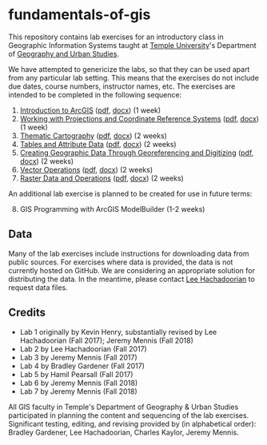 # fundamentals-of-gis

This repository contains lab exercises for an introductory class in Geographic Information Systems taught at [Temple University](http://temple.edu/)'s Department of [Geography and Urban Studies](http://www.cla.temple.edu/gus/).

We have attempted to genericize the labs, so that they can be used apart from any particular lab setting. This means that the exercises do not include due dates, course numbers, instructor names, etc. The exercises are intended to be completed in the following sequence:

1. [Introduction to ArcGIS](lab_01\#readme) ([pdf](lab_01\Lab_01_Introduction_to_ArcGIS.pdf), [docx](lab_01\Lab_01_Introduction_to_ArcGIS.docx)) (1 week)
2. [Working with Projections and Coordinate Reference Systems](Lab_02_Projections_and_CRS.md) ([pdf](Lab_02_Projections_and_CRS.pdf), [docx](Lab_02_Projections_and_CRS.docx)) (1 week)
3. [Thematic Cartography](Lab_03_Thematic_Mapping.md) ([pdf](Lab_03_Thematic_Mapping.pdf), [docx](Lab_03_Thematic_Mapping.docx)) (2 weeks)
4. [Tables and Attribute Data](Lab_04_Tables_and_Attribute_Data.md) ([pdf](Lab_04_Tables_and_Attribute_Data.pdf), [docx](Lab_04_Tables_and_Attribute_Data.docx)) (2 weeks)
5. [Creating Geographic Data Through Georeferencing and Digitizing](Lab_05_Creating_Geographic_Data.md) ([pdf](Lab_05_Creating_Geographic_Data.pdf), [docx](Lab_05_Creating_Geographic_Data.docx)) (2 weeks)
6. [Vector Operations](Lab_06_Vector_Operations.md) ([pdf](Lab_06_Vector_Operations.pdf), [docx](Lab_06_Vector_Operations.docx)) (2 weeks)
7. [Raster Data and Operations](Lab_07_Raster_Operations.md) ([pdf](Lab_07_Raster_Operations.pdf), [docx](Lab_07_Raster_Operations.docx)) (2 weeks)

An additional lab exercise is planned to be created for use in future terms:

8. GIS Programming with ArcGIS ModelBuilder (1-2 weeks)

## Data

Many of the lab exercises include instructions for downloading data from public sources. For exercises where data is provided, the data is not currently hosted on GitHub. We are considering an appropriate solution for distributing the data. In the meantime, please contact [Lee Hachadoorian](mailto:Lee.Hachadoorian@temple.edu) to request data files.

## Credits

* Lab 1 originally by Kevin Henry, substantially revised by Lee Hachadoorian (Fall 2017); Jeremy Mennis (Fall 2018)
* Lab 2 by Lee Hachadoorian (Fall 2017)
* Lab 3 by Jeremy Mennis (Fall 2017)
* Lab 4 by Bradley Gardener (Fall 2017)
* Lab 5 by Hamil Pearsall (Fall 2017)
* Lab 6 by Jeremy Mennis (Fall 2018)
* Lab 7 by Jeremy Mennis (Fall 2018)

All GIS faculty in Temple's Department of Geography & Urban Studies participated in planning the content and sequencing of the lab exercises. Significant testing, editing, and revising provided by (in alphabetical order): Bradley Gardener, Lee Hachadoorian, Charles Kaylor, Jeremy Mennis.
